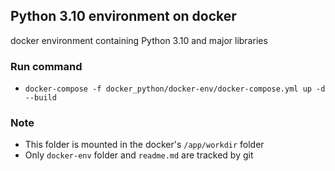 ## Python 3.10 environment on docker
docker environment containing Python 3.10 and major libraries

### Run command
- `docker-compose -f docker_python/docker-env/docker-compose.yml up -d --build`

### Note
- This folder is mounted in the docker's `/app/workdir` folder
- Only `docker-env` folder and `readme.md` are tracked by git